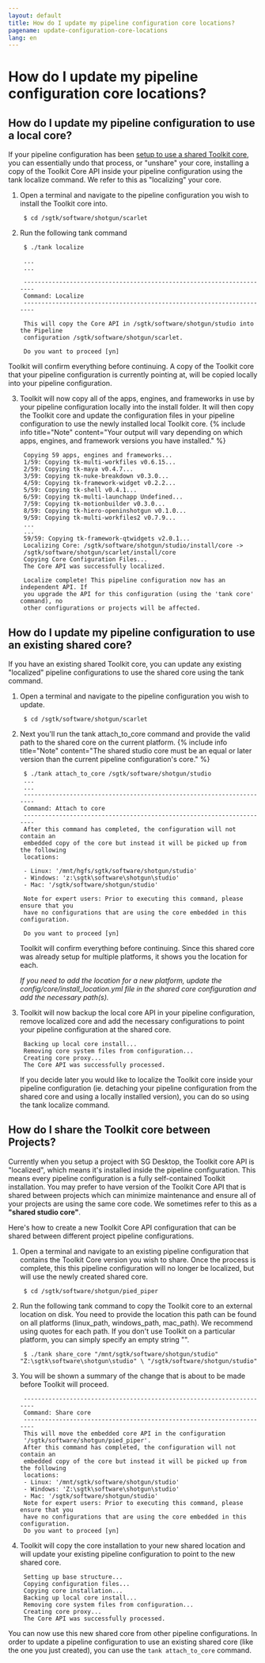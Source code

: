 ```yaml
---
layout: default
title: How do I update my pipeline configuration core locations?
pagename: update-configuration-core-locations
lang: en
---
```


# How do I update my pipeline configuration core locations?

## How do I update my pipeline configuration to use a local core?

If your pipeline configuration has been [setup to use a shared Toolkit core](https://support.shotgunsoftware.com/hc/en-us/articles/219040468#shared), you can essentially undo that process, or "unshare" your core, installing a copy of the Toolkit Core API inside your pipeline configuration using the tank localize command. We refer to this as "localizing" your core. 

1. Open a terminal and navigate to the pipeline configuration you wish to install the Toolkit core into.

        $ cd /sgtk/software/shotgun/scarlet


2. Run the following tank command


        $ ./tank localize

        ...
        ...

        ----------------------------------------------------------------------
        Command: Localize
        ----------------------------------------------------------------------
        
        This will copy the Core API in /sgtk/software/shotgun/studio into the Pipeline
        configuration /sgtk/software/shotgun/scarlet.

        Do you want to proceed [yn]


Toolkit will confirm everything before continuing. A copy of the Toolkit core that your pipeline configuration is currently pointing at, will be copied locally into your pipeline configuration.

3. Toolkit will now copy all of the apps, engines, and frameworks in use by your pipeline configuration locally into the install folder. It will then copy the Toolkit core and update the configuration files in your pipeline configuration to use the newly installed local Toolkit core. {% include info title="Note" content="Your output will vary depending on which apps, engines, and framework versions you have installed." %}


        Copying 59 apps, engines and frameworks...
        1/59: Copying tk-multi-workfiles v0.6.15...
        2/59: Copying tk-maya v0.4.7...
        3/59: Copying tk-nuke-breakdown v0.3.0...
        4/59: Copying tk-framework-widget v0.2.2...
        5/59: Copying tk-shell v0.4.1...
        6/59: Copying tk-multi-launchapp Undefined...
        7/59: Copying tk-motionbuilder v0.3.0...
        8/59: Copying tk-hiero-openinshotgun v0.1.0...
        9/59: Copying tk-multi-workfiles2 v0.7.9...
        ...
        ...
        59/59: Copying tk-framework-qtwidgets v2.0.1...
        Localizing Core: /sgtk/software/shotgun/studio/install/core ->
        /sgtk/software/shotgun/scarlet/install/core
        Copying Core Configuration Files...
        The Core API was successfully localized.

        Localize complete! This pipeline configuration now has an independent API. If
        you upgrade the API for this configuration (using the 'tank core' command), no
        other configurations or projects will be affected.


## How do I update my pipeline configuration to use an existing shared core?
If you have an existing shared Toolkit core, you can update any existing "localized" pipeline configurations to use the shared core using the tank command.

1. Open a terminal and navigate to the pipeline configuration you wish to update.

        $ cd /sgtk/software/shotgun/scarlet


2. Next you'll run the tank attach_to_core command and provide the valid path to the shared core on the current platform. {% include info title="Note" content="The shared studio core must be an equal or later version than the current pipeline configuration's core." %}
    
        $ ./tank attach_to_core /sgtk/software/shotgun/studio 
        ...
        ...
        ----------------------------------------------------------------------
        Command: Attach to core
        ----------------------------------------------------------------------
        After this command has completed, the configuration will not contain an
        embedded copy of the core but instead it will be picked up from the following
        locations:
        
        - Linux: '/mnt/hgfs/sgtk/software/shotgun/studio'
        - Windows: 'z:\sgtk\software\shotgun\studio'
        - Mac: '/sgtk/software/shotgun/studio'

        Note for expert users: Prior to executing this command, please ensure that you
        have no configurations that are using the core embedded in this configuration.

        Do you want to proceed [yn]

 
    Toolkit will confirm everything before continuing. Since this shared core was already setup for multiple platforms, it shows you the location for each.
 
    *If you need to add the location for a new platform, update the config/core/install_location.yml file in the shared core configuration and add the necessary path(s).*

3. Toolkit will now backup the local core API in your pipeline configuration, remove localized core and add the necessary configurations to point your pipeline configuration at the shared core.

        Backing up local core install...
        Removing core system files from configuration...
        Creating core proxy...
        The Core API was successfully processed. 

    If you decide later you would like to localize the Toolkit core inside your pipeline configuration (ie. detaching your pipeline configuration from the shared core and using a locally installed version), you can do so using the tank localize command.

## How do I share the Toolkit core between Projects?

Currently when you setup a project with SG Desktop, the Toolkit core API is "localized", which means it's installed inside the pipeline configuration. This means every pipeline configuration is a fully self-contained Toolkit installation. You may prefer to have version of the Toolkit Core API that is shared between projects which can minimize maintenance and ensure all of your projects are using the same core code. We sometimes refer to this as a **"shared studio core"**.

Here's how to create a new Toolkit Core API configuration that can be shared between different project pipeline configurations. 

1. Open a terminal and navigate to an existing pipeline configuration that contains the Toolkit Core version you wish to share. Once the process is complete, this this pipeline configuration will no longer be localized, but will use the newly created shared core.

        $ cd /sgtk/software/shotgun/pied_piper
 

2. Run the following tank command to copy the Toolkit core to an external location on disk. You need to provide the location this path can be found on all platforms (linux_path, windows_path, mac_path). We recommend using quotes for each path. If you don't use Toolkit on a particular platform, you can simply specify an empty string "". 

        $ ./tank share_core "/mnt/sgtk/software/shotgun/studio" "Z:\sgtk\software\shotgun\studio" \ "/sgtk/software/shotgun/studio"
 

3. You will be shown a summary of the change that is about to be made before Toolkit will proceed.

        ----------------------------------------------------------------------
        Command: Share core
        ----------------------------------------------------------------------
        This will move the embedded core API in the configuration 
        '/sgtk/software/shotgun/pied_piper'.
        After this command has completed, the configuration will not contain an
        embedded copy of the core but instead it will be picked up from the following
        locations:
        - Linux: '/mnt/sgtk/software/shotgun/studio'
        - Windows: 'Z:\sgtk\software\shotgun\studio'
        - Mac: '/sgtk/software/shotgun/studio'
        Note for expert users: Prior to executing this command, please ensure that you
        have no configurations that are using the core embedded in this configuration.
        Do you want to proceed [yn]

4. Toolkit will copy the core installation to your new shared location and will update your existing pipeline configuration to point to the new shared core.

        Setting up base structure...
        Copying configuration files...
        Copying core installation...
        Backing up local core install...
        Removing core system files from configuration...
        Creating core proxy...
        The Core API was successfully processed.
 
You can now use this new shared core from other pipeline configurations. In order to update a pipeline configuration to use an existing shared core (like the one you just created), you can use the `tank attach_to_core` command.
